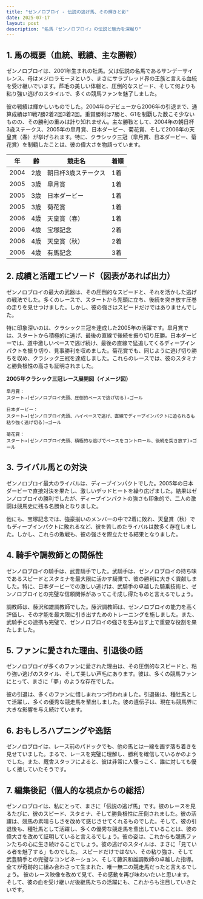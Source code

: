 ```yaml
---
title: "ゼンノロブロイ - 伝説の逃げ馬、その輝きと影"
date: 2025-07-17
layout: post
description: "名馬『ゼンノロブロイ』の伝説と魅力を深堀り"
---
```


## 1. 馬の概要（血統、戦績、主な勝鞍）

ゼンノロブロイは、2001年生まれの牡馬。父は伝説の名馬であるサンデーサイレンス、母はメジロラモーヌという、まさにサラブレッド界の王族と言える血統を受け継いでいます。芦毛の美しい体躯と、圧倒的なスピード、そして何よりも粘り強い逃げのスタイルで、多くの競馬ファンを魅了しました。

彼の戦績は輝かしいものでした。2004年のデビューから2006年の引退まで、通算成績は11戦7勝2着2回3着2回。重賞勝利は7勝と、G1を制覇した数こそ少ないものの、その勝利の重みは計り知れません。主な勝鞍として、2004年の朝日杯3歳ステークス、2005年の皐月賞、日本ダービー、菊花賞、そして2006年の天皇賞（春）が挙げられます。特に、クラシック三冠（皐月賞、日本ダービー、菊花賞）を制覇したことは、彼の偉大さを物語っています。

| 年 | 齢 | 競走名 | 着順 |
|---|---|---|---|
| 2004 | 2歳 | 朝日杯3歳ステークス | 1着 |
| 2005 | 3歳 | 皐月賞 | 1着 |
| 2005 | 3歳 | 日本ダービー | 1着 |
| 2005 | 3歳 | 菊花賞 | 1着 |
| 2006 | 4歳 | 天皇賞（春） | 1着 |
| 2006 | 4歳 | 宝塚記念 | 2着 |
| 2006 | 4歳 | 天皇賞（秋） | 2着 |
| 2006 | 4歳 | 有馬記念 | 3着 |


## 2. 成績と活躍エピソード（図表があれば出力）

ゼンノロブロイの最大の武器は、その圧倒的なスピードと、それを活かした逃げの戦法でした。多くのレースで、スタートから先頭に立ち、後続を突き放す圧巻の走りを見せつけました。しかし、彼の強さはスピードだけではありませんでした。

特に印象深いのは、クラシック三冠を達成した2005年の活躍です。皐月賞では、スタートから積極的に逃げ、最後の直線で後続を振り切り圧勝。日本ダービーでは、道中激しいペースで逃げ続け、最後の直線で猛追してくるディープインパクトを振り切り、見事勝利を収めました。菊花賞でも、同じように逃げ切り勝ちを収め、クラシック三冠を達成しました。これらのレースでは、彼のスタミナと勝負根性の高さも証明されました。

**2005年クラシック三冠レース展開図（イメージ図）**

```
皐月賞：
スタート→(ゼンノロブロイ先頭、圧倒的ペースで逃げ切る)→ゴール

日本ダービー：
スタート→(ゼンノロブロイ先頭、ハイペースで逃げ、直線でディープインパクトに迫られるも粘り強く逃げ切る)→ゴール

菊花賞：
スタート→(ゼンノロブロイ先頭、積極的な逃げでペースをコントロール、後続を突き放す)→ゴール
```


## 3. ライバル馬との対決

ゼンノロブロイ最大のライバルは、ディープインパクトでした。2005年の日本ダービーで直接対決を果たし、激しいデッドヒートを繰り広げました。結果はゼンノロブロイの勝利でしたが、ディープインパクトの強さも印象的で、二人の激闘は競馬史に残る名勝負となりました。

他にも、宝塚記念では、強豪揃いのメンバーの中で2着に敗れ、天皇賞（秋）でもディープインパクトに敗れるなど、彼を苦しめたライバルは数多く存在しました。しかし、これらの敗戦も、彼の強さを際立たせる結果となりました。


## 4. 騎手や調教師との関係性

ゼンノロブロイの騎手は、武豊騎手でした。武騎手は、ゼンノロブロイの持ち味であるスピードとスタミナを最大限に活かす騎乗で、彼の勝利に大きく貢献しました。特に、日本ダービーでの激しい逃げは、武騎手の卓越した騎乗技術と、ゼンノロブロイとの完璧な信頼関係があってこそ成し得たものと言えるでしょう。

調教師は、藤沢和雄調教師でした。藤沢調教師は、ゼンノロブロイの能力を高く評価し、その才能を最大限に引き出すためのトレーニングを施しました。また、武騎手との連携も完璧で、ゼンノロブロイの強さを生み出す上で重要な役割を果たしました。


## 5. ファンに愛された理由、引退後の話

ゼンノロブロイが多くのファンに愛された理由は、その圧倒的なスピードと、粘り強い逃げのスタイル、そして美しい芦毛にあります。彼は、多くの競馬ファンにとって、まさに「夢」のような存在でした。

彼の引退は、多くのファンに惜しまれつつ行われました。引退後は、種牡馬として活躍し、多くの優秀な競走馬を輩出しました。彼の遺伝子は、現在も競馬界に大きな影響を与え続けています。


## 6. おもしろハプニングや逸話

ゼンノロブロイは、レース前のパドックでも、他の馬とは一線を画す落ち着きを見せていました。まるで、レースを完璧に理解し、勝利を確信しているかのようでした。また、厩舎スタッフによると、彼は非常に人懐っこく、誰に対しても優しく接していたそうです。


## 7. 編集後記（個人的な視点からの総括）

ゼンノロブロイは、私にとって、まさに「伝説の逃げ馬」です。彼のレースを見るたびに、彼のスピード、スタミナ、そして勝負根性に圧倒されました。彼の活躍は、競馬の素晴らしさを改めて感じさせてくれるものでした。そして、彼の引退後も、種牡馬として活躍し、多くの優秀な競走馬を輩出していることは、彼の偉大さを改めて証明していると言えるでしょう。彼の姿は、これからも競馬ファンたちの心に生き続けることでしょう。彼の逃げのスタイルは、まさに「見ている者を魅了する」ものでした。  スピードだけではない、その粘り強さ、そして武豊騎手との完璧なコンビネーション、そして藤沢和雄調教師の卓越した指導。全てが奇跡的に組み合わさって生まれた、唯一無二の競走馬だったと言えるでしょう。  彼のレース映像を改めて見て、その感動を再び味わいたいと思います。そして、彼の血を受け継いだ後継馬たちの活躍にも、これからも注目していきたいです。
